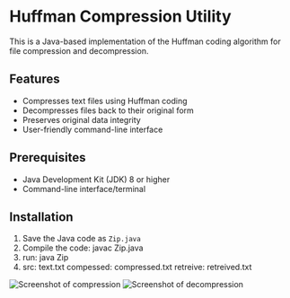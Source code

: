 # Huffman Compression Utility

This is a Java-based implementation of the Huffman coding algorithm for file compression and decompression.

## Features
- Compresses text files using Huffman coding
- Decompresses files back to their original form
- Preserves original data integrity
- User-friendly command-line interface

## Prerequisites
- Java Development Kit (JDK) 8 or higher
- Command-line interface/terminal

## Installation
1. Save the Java code as `Zip.java`
2. Compile the code: javac Zip.java
3. run: java Zip
4. src: text.txt
   compessed: compressed.txt
   retreive: retreived.txt

![Screenshot of compression](images/compression.png)
![Screenshot of decompression](images/decompression.png)


